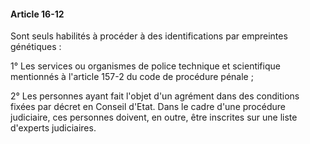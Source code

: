 #### Article 16-12

Sont seuls habilités à procéder à des identifications par empreintes génétiques :

1° Les services ou organismes de police technique et scientifique mentionnés à l'article 157-2 du code de procédure pénale ;

2° Les personnes ayant fait l'objet d'un agrément dans des conditions fixées par décret en Conseil d'Etat. Dans le cadre d'une procédure judiciaire, ces personnes doivent, en outre, être inscrites sur une liste d'experts judiciaires.

